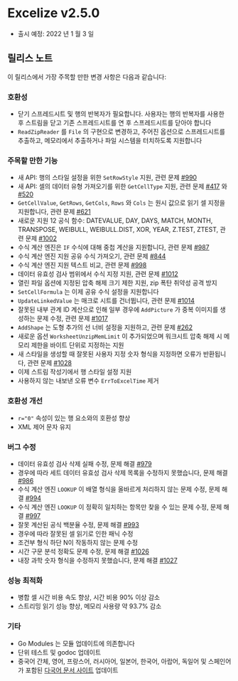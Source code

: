 # Excelize v2.5.0

* 출시 예정: 2022 년 1 월 3 일

## 릴리스 노트

이 릴리스에서 가장 주목할 만한 변경 사항은 다음과 같습니다:

### 호환성

* 닫기 스프레드시트 및 행의 반복자가 필요합니다. 사용자는 행의 반복자를 사용한 후 스트림을 닫고 기존 스프레드시트를 연 후 스프레드시트를 닫아야 합니다
* `ReadZipReader` 를 `File` 의 구현으로 변경하고, 주어진 옵션으로 스프레드시트를 추출하고, 메모리에서 추출하거나 파일 시스템을 터치하도록 지원합니다

### 주목할 만한 기능

* 새 API: 행의 스타일 설정을 위한 `SetRowStyle` 지원, 관련 문제 [#990](https://github.com/xuri/excelize/issues/990)
* 새 API: 셀의 데이터 유형 가져오기를 위한 `GetCellType` 지원, 관련 문제 [#417](https://github.com/xuri/excelize/issues/417) 와 [#520](https://github.com/xuri/excelize/issues/520)
* `GetCellValue`, `GetRows`, `GetCols`, `Rows` 와 `Cols` 는 원시 값으로 읽기 셀 지정을 지원합니다, 관련 문제 [#621](https://github.com/xuri/excelize/issues/621)
* 새로운 지원 12 공식 함수: DATEVALUE, DAY, DAYS, MATCH, MONTH, TRANSPOSE, WEIBULL, WEIBULL.DIST, XOR, YEAR, Z.TEST, ZTEST, 관련 문제 [#1002](https://github.com/xuri/excelize/issues/1002)
* 수식 계산 엔진은 `IF` 수식에 대해 중첩 계산을 지원합니다, 관련 문제 [#987](https://github.com/xuri/excelize/issues/987)
* 수식 계산 엔진 지원 공유 수식 가져오기, 관련 문제 [#844](https://github.com/xuri/excelize/issues/844)
* 수식 계산 엔진 지원 텍스트 비교, 관련 문제 [#998](https://github.com/xuri/excelize/issues/998)
* 데이터 유효성 검사 범위에서 수식 지정 지원, 관련 문제 [#1012](https://github.com/xuri/excelize/issues/1012)
* 열린 파일 옵션에 지정된 압축 해제 크기 제한 지원, zip 폭탄 취약성 공격 방지
* `SetCellFormula` 는 이제 공유 수식 설정을 지원합니다
* `UpdateLinkedValue` 는 매크로 시트를 건너뜁니다, 관련 문제 [#1014](https://github.com/xuri/excelize/issues/1014)
* 잘못된 내부 관계 ID 계산으로 인해 일부 경우에 `AddPicture` 가 중복 이미지를 생성하는 문제 수정, 관련 문제 [#1017](https://github.com/xuri/excelize/issues/1017)
* `AddShape` 는 도형 추가의 선 너비 설정을 지원하고, 관련 문제 [#262](https://github.com/xuri/excelize/issues/)
* 새로운 옵션 `WorksheetUnzipMemLimit` 이 추가되었으며 워크시트 압축 해제 시 메모리 제한을 바이트 단위로 지정하는 지원
* 새 스타일을 생성할 때 잘못된 사용자 지정 숫자 형식을 지정하면 오류가 반환됩니다, 관련 문제 [#1028](https://github.com/xuri/excelize/issues/1028)
* 이제 스트림 작성기에서 행 스타일 설정 지원
* 사용하지 않는 내보낸 오류 변수 `ErrToExcelTime` 제거

### 호환성 개선

* `r="0"` 속성이 있는 행 요소와의 호환성 향상
* XML 제어 문자 유지

### 버그 수정

* 데이터 유효성 검사 삭제 실패 수정, 문제 해결 [#979](https://github.com/xuri/excelize/issues/979)
* 경우에 따라 세트 데이터 유효성 검사 삭제 목록을 수정하지 못했습니다, 문제 해결 [#986](https://github.com/xuri/excelize/issues/986)
* 수식 계산 엔진 `LOOKUP` 이 배열 형식을 올바르게 처리하지 않는 문제 수정, 문제 해결 [#994](https://github.com/xuri/excelize/issues/994)
* 수식 계산 엔진 `LOOKUP` 이 정확히 일치하는 항목만 찾을 수 있는 문제 수정, 문제 해결 [#997](https://github.com/xuri/excelize/issues/997)
* 잘못 계산된 공식 백분율 수정, 문제 해결 [#993](https://github.com/xuri/excelize/issues/993)
* 경우에 따라 잘못된 셀 읽기로 인한 패닉 수정
* 조건부 형식 하단 N이 작동하지 않는 문제 수정
* 시간 구문 분석 정확도 문제 수정, 문제 해결 [#1026](https://github.com/xuri/excelize/issues/1026)
* 내장 과학 숫자 형식을 수정하지 못했습니다, 문제 해결 [#1027](https://github.com/xuri/excelize/issues/1027)

### 성능 최적화

* 병합 셀 시간 비용 속도 향상, 시간 비용 90% 이상 감소
* 스트리밍 읽기 성능 향상, 메모리 사용량 약 93.7% 감소

### 기타

* Go Modules 는 모듈 업데이트에 의존합니다
* 단위 테스트 및 godoc 업데이트
* 중국어 간체, 영어, 프랑스어, 러시아어, 일본어, 한국어, 아랍어, 독일어 및 스페인어가 포함된 [다국어 문서 사이트](https://xuri.me/excelize) 업데이트
